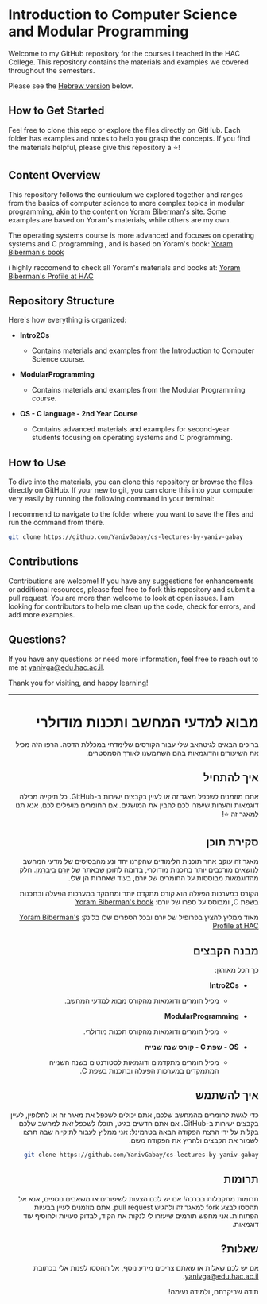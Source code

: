 # Introduction to Computer Science and Modular Programming

Welcome to my GitHub repository for the courses i teached in the HAC College.
This repository contains the materials and examples we covered throughout the semesters.

Please see the [Hebrew version](#hebrew-version) below.

## How to Get Started

Feel free to clone this repo or explore the files directly on GitHub.
Each folder has examples and notes to help you grasp the concepts.
If you find the materials helpful, please give this repository a ⭐!

## Content Overview

This repository follows the curriculum we explored together and ranges from the basics of computer science to more complex topics in modular programming, akin to the content on [Yoram Biberman's site](https://sites.google.com/view/yoramb-intro2cs/home).
Some examples are based on Yoram's materials, while others are my own.

The operating systems course is more advanced and focuses on operating systems and C programming , and is based on Yoram's book:
[Yoram Biberman's book](https://www.academia.edu/1750088/_system_programming_-_)

i highly reccomend to check all Yoram's materials and books at:
[Yoram Biberman's Profile at HAC](https://cs.hac.ac.il/staff/yoramb/heb_index.htm)

## Repository Structure

Here's how everything is organized:

- **Intro2Cs**
  - Contains materials and examples from the Introduction to Computer Science course.
  
- **ModularProgramming**
  - Contains materials and examples from the Modular Programming course.

- **OS - C language - 2nd Year Course**
  - Contains advanced materials and examples for second-year students focusing on operating systems and C programming.

## How to Use

To dive into the materials, you can clone this repository or browse the files directly on GitHub.
If your new to git, you can clone this into your computer very easily by running the following command in your terminal:

I recommend to navigate to the folder where you want to save the files and run the command from there.

```bash
git clone https://github.com/YanivGabay/cs-lectures-by-yaniv-gabay
```

## Contributions

Contributions are welcome! If you have any suggestions for enhancements or additional resources, please feel free to fork this repository and submit a pull request.
You are more than welcome to look at open issues.
I am looking for contributors to help me clean up the code, check for errors, and add more examples.

## Questions?

If you have any questions or need more information, feel free to reach out to me at <yanivga@edu.hac.ac.il>.

Thank you for visiting, and happy learning!

---

<span id="hebrew-version"></span>

<div dir="rtl">

# מבוא למדעי המחשב ותכנות מודולרי

ברוכים הבאים לגיטהאב שלי עבור הקורסים שלימדתי במכללת הדסה.
הרפו הזה מכיל את השיעורים והדוגמאות בהם השתמשנו לאורך הסמסטרים.


## איך להתחיל

אתם מוזמנים לשכפל מאגר זה או לעיין בקבצים ישירות ב-GitHub.
כל תיקייה מכילה דוגמאות והערות שיעזרו לכם להבין את המושגים.
אם החומרים מועילים לכם, אנא תנו למאגר זה ⭐!

## סקירת תוכן

מאגר זה עוקב אחר תוכנית הלימודים שחקרנו יחד ונע מהבסיסים של מדעי המחשב לנושאים מורכבים יותר בתכנות מודולרי, בדומה לתוכן שבאתר של [יורם ביברמן](https://sites.google.com/view/yoramb-intro2cs/home).
חלק מהדוגמאות מבוססות על החומרים של יורם, בעוד שאחרות הן שלי.

הקורס במערכות הפעלה הוא קורס מתקדם יותר ומתמקד במערכות הפעלה ובתכנות בשפת C, ומבוסס על ספרו של יורם:
[Yoram Biberman's book](https://www.academia.edu/1750088/_system_programming_-_)

מאוד ממליץ להציץ בפרופיל של יורם ובכל הספרים שלו בלינק:
[Yoram Biberman's Profile at HAC](https://cs.hac.ac.il/staff/yoramb/heb_index.htm)

## מבנה הקבצים

כך הכל מאורגן:

- **Intro2Cs**
  - מכיל חומרים ודוגמאות מהקורס מבוא למדעי המחשב.
  
- **ModularProgramming**
  - מכיל חומרים ודוגמאות מהקורס תכנות מודולרי.

- **OS - שפת C - קורס שנה שנייה**
  - מכיל חומרים מתקדמים ודוגמאות לסטודנטים בשנה השנייה המתמקדים במערכות הפעלה ובתכנות בשפת C.

## איך להשתמש

כדי לגשת לחומרים מהמחשב שלכם, אתם יכולים לשכפל את מאגר זה או לחלופין, לעיין בקבצים ישירות ב-GitHub.
אם אתם חדשים בגיט, תוכלו לשכפל זאת למחשב שלכם בקלות על ידי הרצת הפקודה הבאה בטרמינל:
אני ממליץ לעבור לתיקייה שבה תרצו לשמור את הקבצים ולהריץ את הפקודה משם.

```bash
git clone https://github.com/YanivGabay/cs-lectures-by-yaniv-gabay
```


## תרומות

תרומות מתקבלות בברכה! אם יש לכם הצעות לשיפורים או משאבים נוספים, אנא אל תהססו לבצע fork למאגר זה ולהגיש pull request.
אתם מוזמנים לעיין בבעיות הפתוחות.
אני מחפש תורמים שיעזרו לי לנקות את הקוד, לבדוק טעויות ולהוסיף עוד דוגמאות.

## שאלות?

אם יש לכם שאלות או שאתם צריכים מידע נוסף, אל תהססו לפנות אלי בכתובת <yanivga@edu.hac.ac.il>.

תודה שביקרתם, ולמידה נעימה!
<div>
